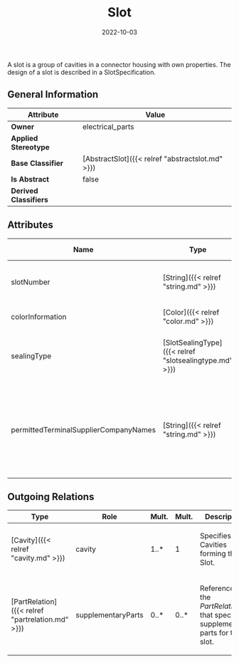 ﻿---
title: Slot
toc: false
type: specs
date: "2022-10-03"
draft: false
specification: VEC
version: 2.0.1
documentType: "Recommendation"
elementType: Class
classes:
  - Slot
menu_name: vec-2.0.1
---
<p> A slot is a group of cavities in a connector housing with own properties. The design of a slot is described in a SlotSpecification.      </p>

## General Information

| Attribute               | Value |
|-------------------------|-------|
| **Owner**               | electrical_parts |
| **Applied Stereotype**  |   |
| **Base Classifier**     | [AbstractSlot]({{< relref "abstractslot.md" >}})<br/>  |
| **Is Abstract**         | false |
| **Derived Classifiers** |   |

## Attributes
|  Name  |  Type  |  Mult.  |  Description  |  Owning Classifier  |
|--------|--------|---------|---------------|--------------|
|slotNumber | [String]({{< relref "string.md" >}}) | 0..1 | <p>Specifies the number of the slot. This must be unique within a ConnectorHousingSpecification.  </p> | [AbstractSlot]({{< relref "abstractslot.md" >}}) |
|colorInformation | [Color]({{< relref "color.md" >}}) | 0..* | <p> Specifies the color of the slot.      </p> | [Slot]({{< relref "slot.md" >}}) |
|sealingType | [SlotSealingType]({{< relref "slotsealingtype.md" >}}) | 0..1 | <p> Specifies the type of the sealing of the slot, if sealed. The values are defined in an <i>OpenEnumeration</i>.      </p> | [Slot]({{< relref "slot.md" >}}) |
|permittedTerminalSupplierCompanyNames | [String]({{< relref "string.md" >}}) | 0..* | <p> If this attribute is defined, it is only permitted to use terminals of one of the listed terminal suppliers.      </p>      <p> The used company name shall be same as the one used as <i>PartVersion.companyName</i> for part numbers of this supplier.      </p> | [Slot]({{< relref "slot.md" >}}) |

## Outgoing Relations
|    Type  |   Role   |   Mult.   |   Mult.   |   Description   |
|----------|----------|-----------|-----------|-----------------|
| [Cavity]({{< relref "cavity.md" >}}) | cavity | 1..* | 1 | <p> Specifies the Cavities forming the Slot.      </p> |
| [PartRelation]({{< relref "partrelation.md" >}}) | supplementaryParts | 0..* | 0..* | <p> References the <i>PartRelations</i> that specify supplementary parts for this slot.      </p> |
